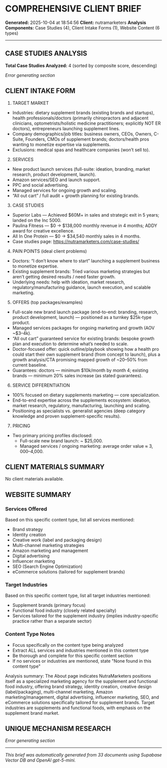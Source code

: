 # COMPREHENSIVE CLIENT BRIEF

**Generated:** 2025-10-04 at 18:54:56
**Client:** nutramarketers
**Analysis Components:** Case Studies (4), Client Intake Forms (1), Website Content (6 types)

---

## CASE STUDIES ANALYSIS

**Total Case Studies Analyzed:** 4 (sorted by composite score, descending)

*Error generating section*

## CLIENT INTAKE FORM

1. TARGET MARKET
- Industries: dietary supplement brands (existing brands and startups), health professionals/doctors (primarily chiropractors and adjacent clinicians, optometrists/holistic medicine practitioners; explicitly NOT ER doctors), entrepreneurs launching supplement lines.
- Company demographics/job titles: business owners, CEOs, Owners, C-Suite, Founders, CMOs of supplement brands; doctors/health pros wanting to monetize expertise via supplements.
- Exclusions: medical spas and healthcare companies (won’t sell to).

2. SERVICES
- New product launch services (full-suite: ideation, branding, market research, product development, launch).
- Amazon services/SEO and launch support.
- PPC and social advertising.
- Managed services for ongoing growth and scaling.
- “All out cart” / full audit + growth planning for existing brands.

3. CASE STUDIES
- Superior Labs — Achieved $60M+ in sales and strategic exit in 5 years; landed on the Inc 5000.
- Paulina Fitness — $0 → $138,000 monthly revenue in 4 months; ADDY award for creative excellence.
- All In One Protein — $0 → $34,540 monthly sales in 4 months.
- Case studies page: https://nutramarketers.com/case-studies/

4. PAIN POINTS (ideal client problems)
- Doctors: “I don’t know where to start” launching a supplement business to monetize expertise.
- Existing supplement brands: Tried various marketing strategies but aren’t getting desired results / need faster growth.
- Underlying needs: help with ideation, market research, regulatory/manufacturing guidance, launch execution, and scalable marketing.

5. OFFERS (top packages/examples)
- Full-scale new brand launch package (end-to-end: branding, research, product development, launch) — positioned as a turnkey $25k-type product.
- Managed services packages for ongoing marketing and growth (AOV ~$3–4k).
- “All out cart” guaranteed service for existing brands: bespoke growth plan and execution to determine what’s needed to scale.
- Doctor-focused offer: quick outline/playbook showing how a health pro could start their own supplement brand (from concept to launch), plus a growth analysis/CTA promising mapped growth of ~20–50% from current baseline.
- Guarantees: doctors — minimum $10k/month by month 4; existing brands — minimum 20% sales increase (as stated guarantees).

6. SERVICE DIFFERENTIATION
- 100% focused on dietary supplements marketing — core specialization.
- End-to-end expertise across the supplements ecosystem: ideation, market research, regulatory, manufacturing, launching and scaling.
- Positioning as specialists vs. generalist agencies (deep category knowledge and proven supplement-specific results).

7. PRICING
- Two primary pricing profiles disclosed:
  - Full-scale new brand launch: ~ $25,000.
  - Managed services / ongoing marketing: average order value ≈ $3,000–$4,000.

## CLIENT MATERIALS SUMMARY

No client materials available.

## WEBSITE SUMMARY

### Services Offered
Based on this specific content type, list all services mentioned:
- Brand strategy
- Identity creation
- Creative work (label and packaging design)
- Multi-channel marketing strategies
- Amazon marketing and management
- Digital advertising
- Influencer marketing
- SEO (Search Engine Optimization)
- eCommerce solutions (tailored for supplement brands)

### Target Industries  
Based on this specific content type, list all target industries mentioned:
- Supplement brands (primary focus)
- Functional food industry (closely related specialty)
- Services tailored for the supplement industry (implies industry-specific practice rather than a separate sector)

### Content Type Notes
- Focus specifically on the content type being analyzed
- Extract ALL services and industries mentioned in this content type
- Be thorough and complete for this specific content section
- If no services or industries are mentioned, state "None found in this content type"

Analysis summary: The About page indicates NutraMarketers positions itself as a specialized marketing agency for the supplement and functional food industry, offering brand strategy, identity creation, creative design (label/packaging), multi-channel marketing, Amazon marketing/management, digital advertising, influencer marketing, SEO, and eCommerce solutions specifically tailored for supplement brands. Target industries are supplements and functional foods, with emphasis on the supplement brand market.

## UNIQUE MECHANISM RESEARCH

*Error generating section*


---

*This brief was automatically generated from 33 documents 
 using Supabase Vector DB and OpenAI gpt-5-mini.*

